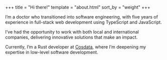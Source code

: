 +++
title = "Hi there!"
template = "about.html"
sort_by = "weight"
+++

I’m a doctor who transitioned into software engineering, with five years of experience in full-stack web development using TypeScript and JavaScript.

I’ve had the opportunity to work with both local and international companies, delivering innovative solutions that make an impact.

Currently, I’m a Rust developer at <a href="https://www.cosdata.io/" target="_blank">Cosdata</a>, where I’m deepening my expertise in low-level software development.
